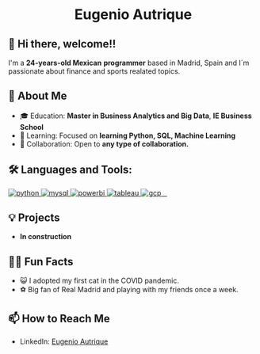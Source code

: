 <h1 align="center">Eugenio Autrique</h1>

<h2>👋 Hi there, welcome!!</h2>
<p>I'm a <strong>24-years-old Mexican</strong> <strong>programmer</strong> based in Madrid, Spain and I´m passionate about finance and sports realated topics.</p>

<h2>🚀 About Me</h2>
<ul>
    <li>🎓 Education: <strong>Master in Business Analytics and Big Data</strong>, <strong>IE Business School</strong></li>
    <li>🌱 Learning: Focused on <strong>learning Python, SQL, Machine Learning</strong></li>
    <li>🤝 Collaboration: Open to <strong>any type of collaboration. </strong></li>
</ul>

<h2 align="left"> 🛠 Languages and Tools:</h2>
<p align="left">
  <a href="https://www.python.org" target="_blank"> 
    <img src="https://img.shields.io/badge/Python-3776AB?style=flat&logo=python&logoColor=white" alt="python" />
  </a>
  <a href="https://www.mysql.com/" target="_blank"> 
    <img src="https://img.shields.io/badge/MySQL-4479A1?style=flat&logo=mysql&logoColor=white" alt="mysql" />
  </a>
  <a href="https://powerbi.microsoft.com/" target="_blank"> 
    <img src="https://img.shields.io/badge/Power_BI-F2C811?style=flat&logo=powerbi&logoColor=black" alt="powerbi" />
  </a>
  <a href="https://www.tableau.com/" target="_blank"> 
    <img src="https://img.shields.io/badge/Tableau-E97627?style=flat&logo=tableau&logoColor=white" alt="tableau" />
  </a>
  <a href="https://cloud.google.com/" target="_blank"> 
    <img src="https://img.shields.io/badge/Google_Cloud-4285F4?style=flat&logo=google-cloud&logoColor=white" alt="gcp" />
  </a>
  
<h2>💡 Projects</h2>
<ul>
    <li><strong>In construction</strong>
    <!-- Add more projects as needed -->
</ul>

<h2>👋🏽 Fun Facts</h2>
<ul>
    <li>😺 I adopted my first cat in the COVID pandemic. </li>
    <li>⚽ Big fan of Real Madrid and playing with my friends once a week. </li>
</ul>

<h2>📫 How to Reach Me</h2>
<ul>
    <li>LinkedIn: <a href="https://www.linkedin.com/in/eugenio-autrique/">Eugenio Autrique</a></li>
</ul>


